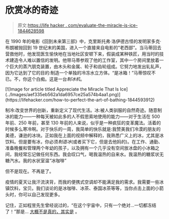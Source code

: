 # 欣赏冰的奇迹

> 原文:[https://life hacker . com/evaluate-the-miracle-is-ice-1844628598](https://lifehacker.com/appreciate-the-miracle-that-is-ice-1844628598)

在 1990 年的电影《回到未来第三部》中，克里斯托弗·洛伊德古怪的发明家多克·布朗被抛回到 19 世纪末的美国，进入一个直接来自电影的“老西部”。当马蒂回去营救他时，他发现医生愉快地在当地社区安顿下来，假装成某种铁匠，用当时的技术建造令人难以置信的发明。他带马蒂参观了他的工作室，其中一个房间里放着一个巨大的蒸汽朋克装置，由木头和金属、轮子和齿轮组成。它努力地发出轧轧声，因为它达到了它的目的:制造一个单独的冷冻水立方体。“是冰箱！”马蒂惊叹不已。不，你这个白痴。这是一台*制冰机*。

<aside data-commerce-source="inset" class="sc-16a0mhj-2 gAjHzr">[![Image for article titled Appreciate the Miracle That Is Ice](../Images/aef335eb562a1da6957ce25a574b4aa1.png)](https://lifehacker.com/how-to-perfect-the-art-of-bathing-1844593912)</aside>

制冷:改变世界的创新，重新定义了现代生活。冰:被人类驯服的自然奇迹。随意制冰的能力——一种每天被如此多的人不假思索地使用的能力——对于生活在 500 年前、250 年前，甚至 130 年前的人来说，似乎是一种疯狂的变革魔法。活着的时候多么寒冷啊。对于快乐的一周，我简单的快乐就是:我赞美我们冷漠的朋友的美德，谦逊的冰块。正如我在上面的视频中解释的，我熟悉广义上的冰，尤其是冰饮料。但是要有冰，你必须*制造冰*(或者买下它，但是去他妈的)。在工作、通勤、准备晚餐和管理两个年幼的孩子，以及拥有一个几乎没有空间放冰盘的小冰箱之间，我经常忘记做任何东西。我会叹口气，喝我温热的自来水。我温热的糖浆状无糖汽水。我的水状室温“冰咖啡”

但不是现在。不再是了。

疫情的夏天让我汗流浃背，而我的便携式空调却不能满足我的需求。我需要一些冰镇饮料，宝贝。我们谈论的是冰咖啡、冰茶、泰国冰茶等等，当你点击上面的小箭头时，你可以自己发现更多。

记住，正如程昱先生曾经说过的，“在这个宇宙中，只有一个绝对...一切都冻结了！”那是... [大概不是真的，其实是](https://cryo.gsfc.nasa.gov/introduction/liquid_helium.html#:~:text=Helium%20does%20not%20freeze%20at,point%20of%20nitrogen%20are%20needed.) 。